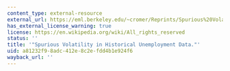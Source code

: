 ```yaml
---
content_type: external-resource
external_url: https://eml.berkeley.edu/~cromer/Reprints/Spurious%20Volatility.pdf
has_external_license_warning: true
license: https://en.wikipedia.org/wiki/All_rights_reserved
status: ''
title: '"Spurious Volatility in Historical Unemployment Data."'
uid: a81232f9-8adc-412e-8c2e-fdd4b1e924f6
wayback_url: ''
---
```

